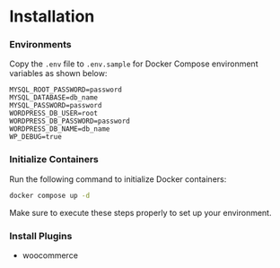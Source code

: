 # Installation

### Environments

Copy the `.env` file to `.env.sample` for Docker Compose environment variables as shown below:

```
MYSQL_ROOT_PASSWORD=password
MYSQL_DATABASE=db_name
MYSQL_PASSWORD=password
WORDPRESS_DB_USER=root
WORDPRESS_DB_PASSWORD=password
WORDPRESS_DB_NAME=db_name
WP_DEBUG=true
```

### Initialize Containers

Run the following command to initialize Docker containers:

```bash
docker compose up -d
```

Make sure to execute these steps properly to set up your environment.

### Install Plugins

- woocommerce
